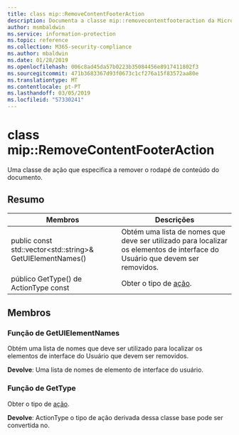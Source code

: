 ```yaml
---
title: class mip::RemoveContentFooterAction
description: Documenta a classe mip::removecontentfooteraction da Microsoft Information Protection (MIP) SDK.
author: msmbaldwin
ms.service: information-protection
ms.topic: reference
ms.collection: M365-security-compliance
ms.author: mbaldwin
ms.date: 01/28/2019
ms.openlocfilehash: 006c8ad45da57b0223b35084456e8917411802f3
ms.sourcegitcommit: 471b3683367d93f0673c1cf276a15f83572aa80e
ms.translationtype: MT
ms.contentlocale: pt-PT
ms.lasthandoff: 03/05/2019
ms.locfileid: "57330241"
---
```

# <a name="class-mipremovecontentfooteraction"></a>class mip::RemoveContentFooterAction 
Uma classe de ação que especifica a remover o rodapé de conteúdo do documento.
  
## <a name="summary"></a>Resumo
 Membros                        | Descrições                                
--------------------------------|---------------------------------------------
public const std::vector\<std::string\>& GetUIElementNames()  |  Obtém uma lista de nomes que deve ser utilizado para localizar os elementos de interface do Usuário que devem ser removidos.
público GetType() de ActionType const  |  Obter o tipo de [ação](class_mip_action.md).
  
## <a name="members"></a>Membros
  
### <a name="getuielementnames-function"></a>Função de GetUIElementNames
Obtém uma lista de nomes que deve ser utilizado para localizar os elementos de interface do Usuário que devem ser removidos.

  
**Devolve**: Uma lista de nomes de elemento de interface do usuário.
  
### <a name="gettype-function"></a>Função de GetType
Obter o tipo de [ação](class_mip_action.md).

  
**Devolve**: ActionType o tipo de ação derivada dessa classe base pode ser convertida no.
